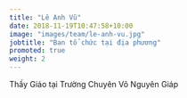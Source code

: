 ```yaml
---
title: "Lê Anh Vũ"
date: 2018-11-19T10:47:58+10:00
image: "images/team/le-anh-vu.jpg"
jobtitle: "Ban tổ chức tại địa phương"
promoted: true
weight: 2
---
```


Thầy Giáo tại Trường Chuyên Võ Nguyên Giáp